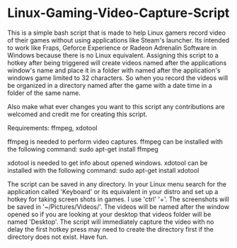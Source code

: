 # Linux-Gaming-Video-Capture-Script

This is a simple bash script that is made to help Linux gamers record video of their games without using applications like Steam's launcher.
Its intended to work like Fraps, Geforce Experience or Radeon Adrenalin Software in Windows because there is no Linux equivalent. Assigning this 
script to a hotkey after being triggered will create videos named after the applications window's name and place it in a folder with named 
after the application's windows game limited to 32 characters. So when you record the videos will be organized in a directory named after the game 
with a date time in a folder of the same name.

Also make what ever changes you want to this script any contributions are welcomed and credit me for creating this script.

Requirements: ffmpeg, xdotool

ffmpeg is needed to perform video captures.
ffmpeg can be installed with the following command:
sudo apt-get install ffmpeg

xdotool is needed to get info about opened windows.
xdotool can be installed with the following command:
sudo apt-get install xdotool

The script can be saved in any directory. In your Linux menu search for the application called 'Keyboard' or its equivalent in your distro 
and set up a hotkey for taking screen shots in games. I use 'ctrl' '+'. The screenshots will be saved in '~/Pictures/Videos/'. 
The videos will be named after the window opened so if you are looking at your desktop that videos folder will be named 'Desktop'.
The script will immediately capture the video with no delay the first hotkey press may need to create the directory first if the directory 
does not exist. Have fun.
